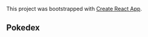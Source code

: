 This project was bootstrapped with [Create React App](https://github.com/facebook/create-react-app).

## Pokedex